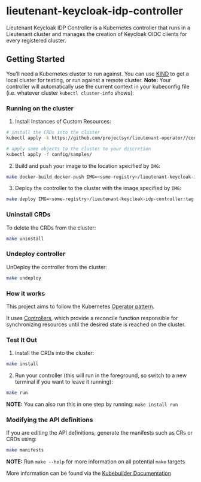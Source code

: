 # lieutenant-keycloak-idp-controller

Lieutenant Keycloak IDP Controller is a Kubernetes controller that runs in a Lieutenant cluster and manages the creation of Keycloak OIDC clients for every registered cluster.

## Getting Started
You’ll need a Kubernetes cluster to run against. You can use [KIND](https://sigs.k8s.io/kind) to get a local cluster for testing, or run against a remote cluster.
**Note:** Your controller will automatically use the current context in your kubeconfig file (i.e. whatever cluster `kubectl cluster-info` shows).

### Running on the cluster
1. Install Instances of Custom Resources:

```sh
# install the CRDs into the cluster
kubectl apply -k https://github.com/projectsyn/lieutenant-operator//config/crd

# apply some objects to the cluster to your discretion
kubectl apply -f config/samples/
```

2. Build and push your image to the location specified by `IMG`:

```sh
make docker-build docker-push IMG=<some-registry>/lieutenant-keycloak-idp-controller:tag
```

3. Deploy the controller to the cluster with the image specified by `IMG`:

```sh
make deploy IMG=<some-registry>/lieutenant-keycloak-idp-controller:tag
```

### Uninstall CRDs
To delete the CRDs from the cluster:

```sh
make uninstall
```

### Undeploy controller
UnDeploy the controller from the cluster:

```sh
make undeploy
```

### How it works
This project aims to follow the Kubernetes [Operator pattern](https://kubernetes.io/docs/concepts/extend-kubernetes/operator/).

It uses [Controllers](https://kubernetes.io/docs/concepts/architecture/controller/),
which provide a reconcile function responsible for synchronizing resources until the desired state is reached on the cluster.

### Test It Out
1. Install the CRDs into the cluster:

```sh
make install
```

2. Run your controller (this will run in the foreground, so switch to a new terminal if you want to leave it running):

```sh
make run
```

**NOTE:** You can also run this in one step by running: `make install run`

### Modifying the API definitions
If you are editing the API definitions, generate the manifests such as CRs or CRDs using:

```sh
make manifests
```

**NOTE:** Run `make --help` for more information on all potential `make` targets

More information can be found via the [Kubebuilder Documentation](https://book.kubebuilder.io/introduction.html)
